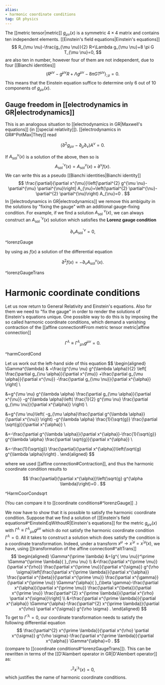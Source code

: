 ```yaml
---
alias:
- harmonic coordinate conditions
tag: GR physics
---
```



The [[metric tensor|metric]] $g_{\mu \nu}(x)$ is a symmetric $4 \times 4$ matrix and contains ten independent elements. [[Einstein's field equations|Einstein's equations]]
$$
R_{\mu \nu}-\frac{g_{\mu \nu}}{2} R+\Lambda g_{\mu \nu}+8 \pi G T_{\mu \nu}=0,
$$
are also ten in number, however four of them are not independent, due to four [[Bianchi identities]]
$$
\left(R^{\mu \nu}-g^{\mu \nu} R+\Lambda g^{\mu \nu}-8 \pi G T^{\mu \nu}\right)_{; \mu}=0 .
$$
This means that the Einstein equation suffice to determine only $6$ out of $10$ components of $g_{\mu \nu}(x)$. 

## Gauge freedom in [[electrodynamics in GR|electrodynamics]]
This is an analogous situation to [[electrodynamics in GR|Maxwell's equations]] (in [[special relativity]]). [[electrodynamics in GR#^PotMax|They]] read

$$
\left(\partial^{2} g_{\mu \nu}-\partial_{\mu} \partial_{\nu}\right) A^{\nu}=0 .
$$

If $A_{\text{sol}}^{\nu}(x)$ is a solution of the above, then so is
$$
A_{\mathrm{sol}}^{\prime \nu}(x)=A_{\mathrm{sol}}^{\nu}(x)+\partial^{\nu} f(x) \text {. }
$$
We can write this as a pseudo [[Bianchi identities|Bianchi identity]]
$$
\frac{\partial}{\partial x^{\mu}}\left[\partial^{2} g^{\mu \nu}-\partial^{\mu} \partial^{\nu}\right] A_{\nu}=\left(\partial^{2} \partial^{\nu}-\partial^{2} \partial^{\nu}\right) A_{\nu}=0 .
$$
In [[electrodynamics in GR|electrodynamics]] we remove this ambiguity in the solutions by "fixing the gauge" with an additional gauge-fixing condition. For example, if we find a solution $A_{\text {sol }}^{\nu}(x)$, we can always construct an $A_{\text {sol }}^{\prime\nu}(x)$ solution which satisfies the **Lorenz gauge condition**

$$
\partial_{\nu} A_{\mathrm{sol}}^{\prime \nu}=0,
$$

^lorenzGauge

by using as $f(x)$ a solution of the differential equation

$$
\partial^{2} f(x)=-\partial_{\nu} A_{\mathrm{sol}}^{\nu}(x) .
$$

^lorenzGaugeTrans

# Harmonic coordinate conditions
Let us now return to General Relativity and Einstein's equations. Also for them we need to "fix the gauge" in order to render the solutions of Einstein's equations unique.
One possible way to do this is by imposing the so called harmonic coordinate conditions, which demand a vanishing contraction of the  [[affine connection#From metric tensor metric|affine connection]]

$$
\Gamma^{\lambda} \equiv \Gamma^{\lambda}{ }_{\mu \nu} g^{\mu \nu}=0 .
$$

^harmCoordCond

Let us work out the left-hand side of this equation
$$
\begin{aligned}
\Gamma^{\lambda} &
=\frac{g^{\mu \nu} g^{\lambda \alpha}}{2}
\left[
    \frac{\partial g_{\nu \alpha}}{\partial x^{\mu}}
    +\frac{\partial g_{\mu \alpha}}{\partial x^{\nu}}
    -\frac{\partial g_{\mu \nu}}{\partial x^{\alpha}}
\right] \\

&=g^{\mu \nu} g^{\lambda \alpha} \frac{\partial g_{\mu \alpha}}{\partial x^{\nu}}
-g^{\lambda \alpha}\left(
    \frac{1}{2} g^{\mu \nu} \frac{\partial g_{\mu \nu}}{\partial x^{\alpha}}
\right) \\

&=g^{\mu \nu}\left(
    -g_{\mu \alpha}\frac{\partial g^{\lambda \alpha}}{\partial x^{\nu}} 
\right)
-g^{\lambda \alpha} \frac{1}{\sqrt{g}} \frac{\partial \sqrt{g}}{\partial x^{\alpha}} \\

&=-\frac{\partial g^{\lambda \alpha}}{\partial x^{\alpha}}-\frac{1}{\sqrt{g}} g^{\lambda \alpha} \frac{\partial \sqrt{g}}{\partial x^{\alpha}} \\

&=-\frac{1}{\sqrt{g}} \frac{\partial}{\partial x^{\alpha}}\left(\sqrt{g} g^{\lambda \alpha}\right) .
\end{aligned}
$$

where we used [[affine connection#Contraction]], and thus the harmonic coordinate condition results to

$$
\frac{\partial}{\partial x^{\alpha}}\left(\sqrt{g} g^{\alpha \lambda}\right)=0 .
$$

^HarmCoorCondsqrt

(You can compare it to [[coordinate conditions#^lorenzGauge]] .) 

We now have to show that it is possible to satisfy the harmonic coordinate condition. Suppose that we find a solution of [[Einstein's field equations#^EinsteinEqWithoutR|Einstein's equations]] for the metric $g_{\mu \nu}(x)$ with $\Gamma^{\lambda} \equiv \Gamma^\lambda{}_{\mu \nu} g^{\mu \nu}$ which do not satisfy the harmonic coordinate condition $\Gamma^{\lambda}=0$. All it takes to construct a solution which does satisfy the condition is a coordinate transformation. Indeed, under a transform $x^{\mu} \rightarrow x^{\prime \mu}=x^{\prime \mu}(x)$, we have, using [[transformation of the affine connection#^altTrans]]
$$
\begin{aligned}
\Gamma^{\prime \lambda} &=(g^{ \mu \nu})^\prime \Gamma^{\prime \lambda}{ }_{\mu \nu} \\
&=\frac{\partial x^{\prime \mu}}{\partial x^{\rho}} \frac{\partial x^{\prime \nu}}{\partial x^{\sigma}} g^{\rho \sigma}\left[\frac{\partial x^{\prime \lambda}}{\partial x^{\alpha}} \frac{\partial x^{\beta}}{\partial x^{\prime \mu}} \frac{\partial x^{\gamma}}{\partial x^{\prime \nu}} \Gamma^{\alpha}{ }_{\beta \gamma}-\frac{\partial x^{\alpha}}{\partial x^{\prime \mu}} \frac{\partial x^{\beta}}{\partial x^{\prime \nu}} \frac{\partial^{2} x^{\prime \lambda}}{\partial x^{\rho} \partial x^{\sigma}}\right] \\
&=\frac{\partial x^{\prime \lambda}}{\partial x^{\alpha}} \Gamma^{\alpha}-\frac{\partial^{2} x^{\prime \lambda}}{\partial x^{\rho} \partial x^{\sigma}} g^{\rho \sigma} .
\end{aligned}
$$
To get to $\Gamma^{\prime \lambda}=0$, our coordinate transformation needs to satisfy the following differential equation
$$
\frac{\partial^{2} x^{\prime \lambda}}{\partial x^{\rho} \partial x^{\sigma}} g^{\rho \sigma}-\frac{\partial x^{\prime \lambda}}{\partial x^{\alpha}} \Gamma^{\alpha}=0 .
$$
(compare to [[coordinate conditions#^lorenzGaugeTrans]]). This can be rewritten in terms of the [[D'Alambert operator in GR|D'Alembert operator]] as:

$$
\square^2 x^{\prime \lambda}(x)=0,
$$
which justifies the name of harmonic coordinate conditions.
